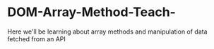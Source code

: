 # DOM-Array-Method-Teach-
Here we'll be learning about array methods and manipulation of data fetched from an API
